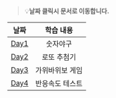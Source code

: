 > 💡**날짜 클릭시 문서로 이동합니다.**

|           날짜           |  학습 내용   |
|:----------------------:|:--------:|
| [Day1](day1/README.md) |   숫자야구   |
| [Day2](day2/README.md) |  로또 추첨기  |
| [Day3](day3/README.md) | 가위바위보 게임 |
| [Day4](day4/README.md) | 반응속도 테스트 |
